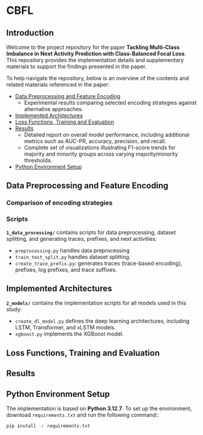 # CBFL
## Introduction
Welcome to the project repository for the paper **Tackling Multi-Class Imbalance in Next Activity Prediction with Class-Balanced Focal Loss**.
This repository provides the implementation details and supplementary materials to support the findings presented in the paper.

To help navigate the repository, below is an overview of the contents and related materials referenced in the paper:

- [Data Preprocessing and Feature Encoding](#data-preprocessing-and-feature-encoding)
  - Experimental results comparing selected encoding strategies against alternative approaches.
- [Implemented Architectures](#implemented-architectures)
- [Loss Functions, Training and Evaluation](#loss-functions-training-and-evaluation)
- [Results](#results)
  - Detailed report on overall model performance, including additional metrics such as AUC-PR, accuracy, precision, and recall.
  - Complete set of visualizations illustrating F1-score trends for majority and minority groups across varying majority/minority thresholds.
- [Python Environment Setup](#python-environment-setup)

## Data Preprocessing and Feature Encoding
 
### Comparison of encoding strategies

### Scripts
**`1_data_processing/`** contains scripts for data preprocessing, dataset splitting, and generating traces, prefixes, and next activities:  
- `preprocessing.py` handles data preprocessing
- `train_test_split.py` handles dataset splitting.  
- `create_trace_prefix.py`: generates traces (trace-based encoding), prefixes, log prefixes, and trace suffixes. 

## Implemented Architectures
**`2_models/`** contains the implementation scripts for all models used in this study:
- `create_dl_model.py` defines the deep learning architectures, including LSTM, Transformer, and xLSTM models.
- `xgboost.py` implements the XGBoost model.

## Loss Functions, Training and Evaluation

## Results

## Python Environment Setup
The implementation is based on **Python 3.12.7**. To set up the environment, download `requirements.txt` and run the following command::

```bash
pip install -r requirements.txt
